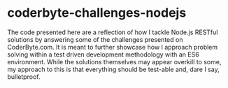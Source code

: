 # coderbyte-challenges-nodejs
The code presented here are a reflection of how I tackle Node.js RESTful solutions by answering some of the challenges presented on CoderByte.com. It is meant to further showcase how I approach problem solving within a test driven development methodology with an ES6 environment. While the solutions themselves may appear overkill to some, my approach to this is that everything should be test-able and, dare I say, bulletproof.
